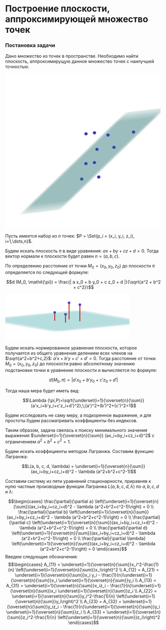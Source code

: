 <h1 align="left">Построение плоскости, аппроксимирующей множество точек</h1>

<h3 align="left">Постановка задачи</h3>

Дано множество из точек в пространстве. Необходимо найти плоскость, аппроксимирущую данное множество точек с наилучшей точностью.

<img align="center" src="https://github.com/vkonov2/Geometry-Projects/blob/33f547e8fe151cf23d36005db11a27432d161b44/Preliminary-Algorithms/Least-Square-Plane-Fitting/images/1.png" alt="c" width="500" height="500"/>

Пусть имеется набор из $n$ точек: $P = \Set{p_i = (x_i, y_i, z_i), i=1,\dots,n}$. 

Будем искать плоскость $\mathit{\pi}$ в виде уравнения: $a x + b y + c z + d = 0$. Тогда вектор нормали к плоскости будет равен $n = (a, b, c)$.

По определению расстояние от точки $M_0 = (x_0, y_0, z_0)$ до плоскости $\mathit{\pi}$ определяется по следующей формуле:

$$d (M_0, \mathit{\pi}) = \frac{| a x_0 + b y_0 + c z_0 + d |}{\sqrt{a^2 + b^2 + c^2}}$$

<img align="center" src="https://github.com/vkonov2/Geometry-Projects/blob/33f547e8fe151cf23d36005db11a27432d161b44/Preliminary-Algorithms/Least-Square-Plane-Fitting/images/2.jpg" alt="c" width="400" height="150"/>

Будем искать нормированное уравнение плоскости, которое получается из общего уравнения делением всех членов на $\sqrt{a^2+b^2+с,2}$: $a'x+b'y+с'+d'=0$. Тогда расстояние от точки $M_0 = (x_0,y_0, z_0)$ до плоскости равно абсолютному значению подстановки точки в уравнение плоскости и вычисляется по формуле:

$$d (M_0, \mathit{\pi}) = | a' x_0 + b' y_0 + c' z_0 + d' |$$

Тогда наша мера будет иметь вид:

$$\Lambda (\pi,P)=\sqrt{\underset{i=1}{\overset{n}{\sum}} (a'x_i+b'y_i+c'z_i+d')^2},\;(a')^2+(b')^2+(c')^2=1$$

Будем исследовать не саму меру, а подкоренное выражение, и для простоты будем рассматривать коэффициенты без индексов.

Таким образом, задача свелась к поиску минимального значения выражения $\underset{i=1}{\overset{n}{\sum}} (ax_i+by_i+cz_i+d)^2$ с ограничением $a^2+b^2+c^2=1$.

Будем искать коэффициенты методом Лагранжа. Составим функцию Лагранжа:

$$L(a, b, c, d, \lambda) = \underset{i=1}{\overset{n}{\sum}}(ax_i+by_i+cz_i+d)^2 - \lambda (a^2+b^2+c^2-1)$$

Составим систему из пяти уравнений стационарности, приравняв к нулю частные производные функции Лагранжа $L(a, b, c, d, \lambda)$ по $a, b, c, d$ и $\lambda$:

$$\begin{cases}
		\frac{\partial}{\partial a} \left(\underset{i=1}{\overset{n}{\sum}}(ax_i+by_i+cz_i+d)^2 - \lambda (a^2+b^2+c^2-1)\right) = 0 \\
		\frac{\partial}{\partial b} \left(\underset{i=1}{\overset{n}{\sum}}(ax_i+by_i+cz_i+d)^2 - \lambda (a^2+b^2+c^2-1)\right) = 0 \\
		\frac{\partial}{\partial c} \left(\underset{i=1}{\overset{n}{\sum}}(ax_i+by_i+cz_i+d)^2 - \lambda (a^2+b^2+c^2-1)\right) = 0 \\
		\frac{\partial}{\partial d} \left(\underset{i=1}{\overset{n}{\sum}}(ax_i+by_i+cz_i+d)^2 - \lambda (a^2+b^2+c^2-1)\right) = 0 \\
		\frac{\partial}{\partial \lambda} \left(\underset{i=1}{\overset{n}{\sum}}(ax_i+by_i+cz_i+d)^2 - \lambda (a^2+b^2+c^2-1)\right) = 0
	\end{cases}$$
Введем следующие обозначения:
$$\begin{cases}
	A_{11} = \underset{i=1}{\overset{n}{\sum}}x_i^2-\frac{1}{n} \left(\underset{i=1}{\overset{n}{\sum}}x_i\right)^2 \\
	A_{12} = A_{21} = \underset{i=1}{\overset{n}{\sum}}x_i y_i - \frac{1}{n}\underset{i=1}{\overset{n}{\sum}}x_i \underset{i=1}{\overset{n}{\sum}}y_i \\
	A_{13} = A_{31} = \underset{i=1}{\overset{n}{\sum}}x_iz_i - \frac{1}{n}\underset{i=1}{\overset{n}{\sum}}x_i \underset{i=1}{\overset{n}{\sum}}z_i \\
	A_{22} = \underset{i=1}{\overset{n}{\sum}}y_i^2-\frac{1}{n} \left(\underset{i=1}{\overset{n}{\sum}}y_i\right)^2 \\
	A_{23} = A_{32} = \underset{i=1}{\overset{n}{\sum}}y_iz_i - \frac{1}{n}\underset{i=1}{\overset{n}{\sum}}y_i \underset{i=1}{\overset{n}{\sum}}z_i \\
	A_{33} = \underset{i=1}{\overset{n}{\sum}}z_i^2-\frac{1}{n} \left(\underset{i=1}{\overset{n}{\sum}}z_i\right)^2
\end{cases}$$

<!-- Решение первых трех уравнений эквивалентно решению матричного уравнения:
$$\begin{pmatrix}
	A_{11} - \lambda & A_{12} & A_{13} \\
	A_{12} & A_{22}-\lambda & A_{23} \\
	A_{13} & A_{23} & A_{33} - \lambda
\end{pmatrix}\cdot \begin{pmatrix}
	a \\ b \\ c
\end{pmatrix} = 0 \Leftrightarrow (A - \lambda E)\cdot \begin{pmatrix}
	a \\ b \\ c
\end{pmatrix} = 0,\text{ где } A = \begin{pmatrix}
	A_{11} & A_{12} & A_{13} \\
	A_{12} & A_{22} & A_{23} \\
	A_{13} & A_{23} & A_{33}
\end{pmatrix}, E = \begin{pmatrix}
	1 & 0 & 0 \\
	0 & 1 & 0 \\
	0 & 0 & 1
\end{pmatrix}$$

Тогда задача свелась к поиску собственных значений для матрицы $A$. Тем или иным способом (например, методом Якоби) находим три собственных значения: $\lambda_i, i=1,2,3$.

Получаем три системы:

$$\begin{cases}
		(A_{11} - \lambda_i ) a + A_{12} b + A_{13} c = 0 \\
		A_{12}a + (A_{22} - \lambda_i)b + A_{23}c = 0 \\
		A_{13}a + A_{23}b + (A_{33} - \lambda_i)c = 0
	\end{cases}, i = 1,2,3$$

Данная система однородная, поэтому имеет бесконечное число решений.

Находим теперь собтвенные векторы, решая данную однородную систему тем или иным способом. Получаем три вектора, каждый из которых отвечает своему собственному значению: $v_i, \; i=1,2,3$. Нормируя наши собственные векторы, мы получаем выполнения ограничения единичности (пятого уравнения системы).

Пользуясь формулой для $d$ от $a,b,c$, выведенной ранее, получаем уравнения трех плоскостей:
$$\pi_i: \; a_i x + b_i y + c_i z + d_i = 0$$

Найдем для каждой полученной плоскости значение нашего функционала:
$$L_i(a_i, b_i, c_i, d_i) = \underset{j=1}{\overset{n}{\sum}}(a_ix_j+b_iy_j+c_iz_j+d_i)^2, i=1,2,3$$

Выбираем $L = min \{L_1, L_2, L_3\}$. Без ограничения общности пусть $L_1 < L_2, \; L_1 < L_3 \Rightarrow a = a_1, b = b_1, c = c_1, d = d_1$.

Таким образом, мы однозначно нашли плоскость, которая аппроксимирует заданное множество точек в пространстве наилучшим образом.
 -->